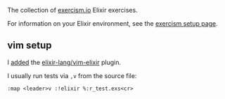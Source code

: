 The collection of [exercism.io](http://exercism.io/) Elixir exercises.

For information on your Elixir environment, see the [exercism setup
page](http://exercism.io/help/setup/elixir).

## vim setup

I [added][dfvi] the [elixir-lang/vim-elixir][viel] plugin.

I usually run tests via `,v` from the source file:

```vim
:map <leader>v :!elixir %:r_test.exs<cr>
```

[dfvi]: https://github.com/andrewsardone/dotfiles/commit/ddbd21f
[viel]: https://github.com/elixir-lang/vim-elixir

